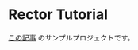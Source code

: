 # Rector Tutorial
[この記事](https://zenn.dev/y_ahiru/articles/auto-refactor-with-rector) のサンプルプロジェクトです。

